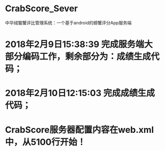 # CrabScore_Sever
中华绒螯蟹评比管理系统：一个基于android的螃蟹评分App服务端
# 2018年2月9日15:38:39 完成服务端大部分编码工作，剩余部分为：成绩生成代码；
# 2018年2月10日12:15:03 完成成绩生成代码；
# CrabScore服务器配置内容在web.xml中，从5100行开始！
